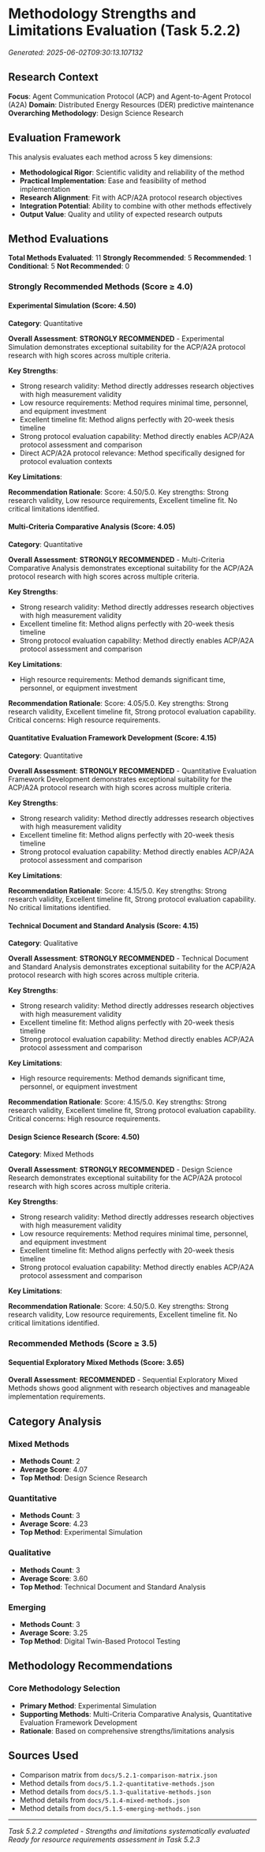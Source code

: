 # Methodology Strengths and Limitations Evaluation (Task 5.2.2)

*Generated: 2025-06-02T09:30:13.107132*

## Research Context

**Focus**: Agent Communication Protocol (ACP) and Agent-to-Agent Protocol (A2A)
**Domain**: Distributed Energy Resources (DER) predictive maintenance
**Overarching Methodology**: Design Science Research

## Evaluation Framework

This analysis evaluates each method across 5 key dimensions:

- **Methodological Rigor**: Scientific validity and reliability of the method
- **Practical Implementation**: Ease and feasibility of method implementation
- **Research Alignment**: Fit with ACP/A2A protocol research objectives
- **Integration Potential**: Ability to combine with other methods effectively
- **Output Value**: Quality and utility of expected research outputs

## Method Evaluations

**Total Methods Evaluated**: 11
**Strongly Recommended**: 5
**Recommended**: 1
**Conditional**: 5
**Not Recommended**: 0

### Strongly Recommended Methods (Score ≥ 4.0)

#### Experimental Simulation (Score: 4.50)
**Category**: Quantitative

**Overall Assessment**: **STRONGLY RECOMMENDED** - Experimental Simulation demonstrates exceptional suitability for the ACP/A2A protocol research with high scores across multiple criteria.

**Key Strengths**:
- Strong research validity: Method directly addresses research objectives with high measurement validity
- Low resource requirements: Method requires minimal time, personnel, and equipment investment
- Excellent timeline fit: Method aligns perfectly with 20-week thesis timeline
- Strong protocol evaluation capability: Method directly enables ACP/A2A protocol assessment and comparison
- Direct ACP/A2A protocol relevance: Method specifically designed for protocol evaluation contexts

**Key Limitations**:

**Recommendation Rationale**: Score: 4.50/5.0. Key strengths: Strong research validity, Low resource requirements, Excellent timeline fit. No critical limitations identified. 

#### Multi-Criteria Comparative Analysis (Score: 4.05)
**Category**: Quantitative

**Overall Assessment**: **STRONGLY RECOMMENDED** - Multi-Criteria Comparative Analysis demonstrates exceptional suitability for the ACP/A2A protocol research with high scores across multiple criteria.

**Key Strengths**:
- Strong research validity: Method directly addresses research objectives with high measurement validity
- Excellent timeline fit: Method aligns perfectly with 20-week thesis timeline
- Strong protocol evaluation capability: Method directly enables ACP/A2A protocol assessment and comparison

**Key Limitations**:
- High resource requirements: Method demands significant time, personnel, or equipment investment

**Recommendation Rationale**: Score: 4.05/5.0. Key strengths: Strong research validity, Excellent timeline fit, Strong protocol evaluation capability. Critical concerns: High resource requirements. 

#### Quantitative Evaluation Framework Development (Score: 4.15)
**Category**: Quantitative

**Overall Assessment**: **STRONGLY RECOMMENDED** - Quantitative Evaluation Framework Development demonstrates exceptional suitability for the ACP/A2A protocol research with high scores across multiple criteria.

**Key Strengths**:
- Strong research validity: Method directly addresses research objectives with high measurement validity
- Excellent timeline fit: Method aligns perfectly with 20-week thesis timeline
- Strong protocol evaluation capability: Method directly enables ACP/A2A protocol assessment and comparison

**Key Limitations**:

**Recommendation Rationale**: Score: 4.15/5.0. Key strengths: Strong research validity, Excellent timeline fit, Strong protocol evaluation capability. No critical limitations identified. 

#### Technical Document and Standard Analysis (Score: 4.15)
**Category**: Qualitative

**Overall Assessment**: **STRONGLY RECOMMENDED** - Technical Document and Standard Analysis demonstrates exceptional suitability for the ACP/A2A protocol research with high scores across multiple criteria.

**Key Strengths**:
- Strong research validity: Method directly addresses research objectives with high measurement validity
- Excellent timeline fit: Method aligns perfectly with 20-week thesis timeline
- Strong protocol evaluation capability: Method directly enables ACP/A2A protocol assessment and comparison

**Key Limitations**:
- High resource requirements: Method demands significant time, personnel, or equipment investment

**Recommendation Rationale**: Score: 4.15/5.0. Key strengths: Strong research validity, Excellent timeline fit, Strong protocol evaluation capability. Critical concerns: High resource requirements. 

#### Design Science Research (Score: 4.50)
**Category**: Mixed Methods

**Overall Assessment**: **STRONGLY RECOMMENDED** - Design Science Research demonstrates exceptional suitability for the ACP/A2A protocol research with high scores across multiple criteria.

**Key Strengths**:
- Strong research validity: Method directly addresses research objectives with high measurement validity
- Low resource requirements: Method requires minimal time, personnel, and equipment investment
- Excellent timeline fit: Method aligns perfectly with 20-week thesis timeline
- Strong protocol evaluation capability: Method directly enables ACP/A2A protocol assessment and comparison

**Key Limitations**:

**Recommendation Rationale**: Score: 4.50/5.0. Key strengths: Strong research validity, Low resource requirements, Excellent timeline fit. No critical limitations identified. 

### Recommended Methods (Score ≥ 3.5)

#### Sequential Exploratory Mixed Methods (Score: 3.65)
**Overall Assessment**: **RECOMMENDED** - Sequential Exploratory Mixed Methods shows good alignment with research objectives and manageable implementation requirements.

## Category Analysis

### Mixed Methods
- **Methods Count**: 2
- **Average Score**: 4.07
- **Top Method**: Design Science Research

### Quantitative
- **Methods Count**: 3
- **Average Score**: 4.23
- **Top Method**: Experimental Simulation

### Qualitative
- **Methods Count**: 3
- **Average Score**: 3.60
- **Top Method**: Technical Document and Standard Analysis

### Emerging
- **Methods Count**: 3
- **Average Score**: 3.25
- **Top Method**: Digital Twin-Based Protocol Testing

## Methodology Recommendations

### Core Methodology Selection
- **Primary Method**: Experimental Simulation
- **Supporting Methods**: Multi-Criteria Comparative Analysis, Quantitative Evaluation Framework Development
- **Rationale**: Based on comprehensive strengths/limitations analysis

## Sources Used

- Comparison matrix from `docs/5.2.1-comparison-matrix.json`
- Method details from `docs/5.1.2-quantitative-methods.json`
- Method details from `docs/5.1.3-qualitative-methods.json`
- Method details from `docs/5.1.4-mixed-methods.json`
- Method details from `docs/5.1.5-emerging-methods.json`

---

*Task 5.2.2 completed - Strengths and limitations systematically evaluated*
*Ready for resource requirements assessment in Task 5.2.3*
